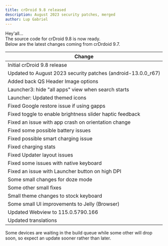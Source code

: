 ```yaml
---
title: crDroid 9.8 released
description: August 2023 security patches, merged
author: Lup Gabriel
---
```


Hey'all...  
The source code for crDroid 9.8 is now ready.  
Below are the latest changes coming from crDrdoid 9.7.  

| Change |
| --- |
| Initial crDroid 9.8 release |
| Updated to August 2023 security patches (android-13.0.0_r67) |
| Added back QS Header Image options |
| Launcher3: hide "all apps" view when search starts |
| Launcher: Updated themed icons |
| Fixed Google restore issue if using gapps |
| Fixed toggle to enable brightness slider haptic feedback |
| Fixed an issue with app crash on orientation change |
| Fixed some possible battery issues |
| Fixed possible smart charging issue |
| Fixed charging stats |
| Fixed Updater layout issues |
| Fixed some issues with native keyboard |
| Fixed an issue with Launcher button on high DPI |
| Some small changes for doze mode |
| Some other small fixes |
| Small theme changes to stock keyboard |
| Some small UI improvements to Jelly (Browser) |
| Updated Webview to 115.0.5790.166 |
| Updated translations |

Some devices are waiting in the build queue while some other will drop soon, so expect an update sooner rather than later.
